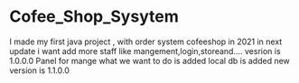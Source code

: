 # Cofee_Shop_Sysytem
I made my first java project , with order system cofeeshop in 2021
in next update i want add more staff like mangement,login,storeand....
vesrion is 1.0.0.0
Panel for mange what we want to do is added
local db is added
new version is 1.1.0.0
